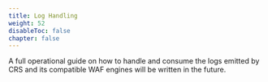 ```yaml
---
title: Log Handling
weight: 52
disableToc: false
chapter: false
---
```


A full operational guide on how to handle and consume the logs emitted by CRS and its compatible WAF engines will be written in the future.

